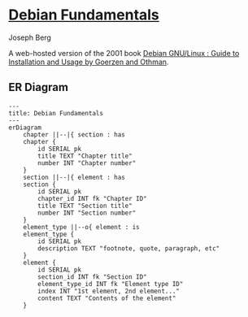 # [Debian Fundamentals](https://debian-fundamentals.onrender.com/index.html)
Joseph Berg

A web-hosted version of the 2001 book [Debian GNU/Linux : Guide to Installation and Usage by Goerzen and Othman](https://www.gutenberg.org/ebooks/6527).

## ER Diagram
```mermaid
---
title: Debian Fundamentals
---
erDiagram
    chapter ||--|{ section : has
    chapter {
        id SERIAL pk
        title TEXT "Chapter title"
        number INT "Chapter number"
    }
    section ||--|{ element : has
    section {
        id SERIAL pk
        chapter_id INT fk "Chapter ID"
        title TEXT "Section title"
        number INT "Section number"
    }
    element_type ||--o{ element : is
    element_type {
        id SERIAL pk
        description TEXT "footnote, quote, paragraph, etc"
    }
    element {
        id SERIAL pk
        section_id INT fk "Section ID"
        element_type_id INT fk "Element type ID"
        index INT "1st element, 2nd element..."
        content TEXT "Contents of the element"
    }